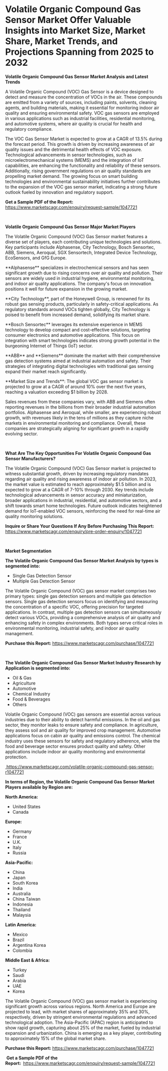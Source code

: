 <p><h1>Volatile Organic Compound Gas Sensor Market Offer Valuable Insights into Market Size, Market Share, Market Trends, and Projections Spanning from 2025 to 2032</h1></p><p><strong>Volatile Organic Compound Gas Sensor Market Analysis and Latest Trends</strong></p>
<p><p>A Volatile Organic Compound (VOC) Gas Sensor is a device designed to detect and measure the concentration of VOCs in the air. These compounds are emitted from a variety of sources, including paints, solvents, cleaning agents, and building materials, making it essential for monitoring indoor air quality and ensuring environmental safety. VOC gas sensors are employed in various applications such as industrial facilities, residential monitoring, and automotive systems, where air quality is crucial for health and regulatory compliance.</p><p>The VOC Gas Sensor Market is expected to grow at a CAGR of 13.5% during the forecast period. This growth is driven by increasing awareness of air quality issues and the detrimental health effects of VOC exposure. Technological advancements in sensor technologies, such as microelectromechanical systems (MEMS) and the integration of IoT capabilities, are enhancing the functionality and reliability of these sensors. Additionally, rising government regulations on air quality standards are propelling market demand. The growing focus on smart building technologies and environmental sustainability initiatives further contributes to the expansion of the VOC gas sensor market, indicating a strong future outlook fueled by innovation and regulatory support.</p></p>
<p><strong>Get a Sample PDF of the Report:&nbsp;</strong> <a href="https://www.marketscagr.com/enquiry/request-sample/1047721?utm_campaign=3012&utm_medium=2&utm_source=Github&utm_content=ia&utm_term=15042025&utm_id=volatile-organic-compound-gas-sensor">https://www.marketscagr.com/enquiry/request-sample/1047721</a></p>
<p>&nbsp;</p>
<p><strong>Volatile Organic Compound Gas Sensor Major Market Players</strong></p>
<p><p>The Volatile Organic Compound (VOC) Gas Sensor market features a diverse set of players, each contributing unique technologies and solutions. Key participants include Alphasense, City Technology, Bosch Sensortec, ABB, Siemens, Aeroqual, SGX Sensortech, Integrated Device Technology, EcoSensors, and GfG Europe.</p><p>**Alphasense** specializes in electrochemical sensors and has seen significant growth due to rising concerns over air quality and pollution. Their sensors are widely used in industrial hygiene, environmental monitoring, and indoor air quality applications. The company's focus on innovation positions it well for future expansion in the growing market.</p><p>**City Technology**, part of the Honeywell Group, is renowned for its robust gas sensing products, particularly in safety-critical applications. As regulatory standards around VOCs tighten globally, City Technology is poised to benefit from increased demand, solidifying its market share.</p><p>**Bosch Sensortec** leverages its extensive experience in MEMS technology to develop compact and cost-effective solutions, targeting consumer electronics and automotive applications. This focus on integration with smart technologies indicates strong growth potential in the burgeoning Internet of Things (IoT) sector.</p><p>**ABB** and **Siemens** dominate the market with their comprehensive gas detection systems aimed at industrial automation and safety. Their strategies of integrating digital technologies with traditional gas sensing expand their market reach significantly.</p><p>**Market Size and Trends**: The global VOC gas sensor market is projected to grow at a CAGR of around 10% over the next five years, reaching a valuation exceeding $1 billion by 2028. </p><p>Sales revenues from these companies vary, with ABB and Siemens often reporting revenues in the billions from their broader industrial automation portfolios. Alphasense and Aeroqual, while smaller, are experiencing robust growth, with revenues likely in the tens of millions as they capture niche markets in environmental monitoring and compliance. Overall, these companies are strategically aligning for significant growth in a rapidly evolving sector.</p></p>
<p>&nbsp;</p>
<p><strong>What Are The Key Opportunities For Volatile Organic Compound Gas Sensor Manufacturers?</strong></p>
<p><p>The Volatile Organic Compound (VOC) Gas Sensor market is projected to witness substantial growth, driven by increasing regulatory mandates regarding air quality and rising awareness of indoor air pollution. In 2023, the market value is estimated to reach approximately $1.5 billion and is expected to grow at a CAGR of 7-10% through 2030. Key trends include technological advancements in sensor accuracy and miniaturization, broader applications in industrial, residential, and automotive sectors, and a shift towards smart home technologies. Future outlook indicates heightened demand for IoT-enabled VOC sensors, reinforcing the need for real-time air quality monitoring solutions.</p></p>
<p><strong>Inquire or Share Your Questions If Any Before Purchasing This Report:</strong> <a href="https://www.marketscagr.com/enquiry/pre-order-enquiry/1047721?utm_campaign=3012&utm_medium=2&utm_source=Github&utm_content=ia&utm_term=15042025&utm_id=volatile-organic-compound-gas-sensor">https://www.marketscagr.com/enquiry/pre-order-enquiry/1047721</a></p>
<p>&nbsp;</p>
<p><strong>Market Segmentation</strong></p>
<p><strong>The Volatile Organic Compound Gas Sensor Market Analysis by types is segmented into:</strong></p>
<p><ul><li>Single Gas Detection Sensor</li><li>Multiple Gas Detection Sensor</li></ul></p>
<p><p>The Volatile Organic Compound (VOC) gas sensor market comprises two primary types: single gas detection sensors and multiple gas detection sensors. Single gas detection sensors focus on identifying and measuring the concentration of a specific VOC, offering precision for targeted applications. In contrast, multiple gas detection sensors can simultaneously detect various VOCs, providing a comprehensive analysis of air quality and enhancing safety in complex environments. Both types serve critical roles in environmental monitoring, industrial safety, and indoor air quality management.</p></p>
<p><strong>Purchase this Report:&nbsp;</strong><a href="https://www.marketscagr.com/purchase/1047721?utm_campaign=3012&utm_medium=2&utm_source=Github&utm_content=ia&utm_term=15042025&utm_id=volatile-organic-compound-gas-sensor">https://www.marketscagr.com/purchase/1047721</a></p>
<p>&nbsp;</p>
<p><strong>The Volatile Organic Compound Gas Sensor Market Industry Research by Application is segmented into:</strong></p>
<p><ul><li>Oil & Gas</li><li>Agriculture</li><li>Automotive</li><li>Chemical Industry</li><li>Food & Beverages</li><li>Others</li></ul></p>
<p><p>Volatile Organic Compound (VOC) gas sensors are essential across various industries due to their ability to detect harmful emissions. In the oil and gas sector, they monitor leaks to ensure safety and compliance. In agriculture, they assess soil and air quality for improved crop management. Automotive applications focus on cabin air quality and emissions control. The chemical industry uses these sensors for safety and regulatory adherence, while the food and beverage sector ensures product quality and safety. Other applications include indoor air quality monitoring and environmental protection.</p></p>
<p><a href="https://www.marketscagr.com/volatile-organic-compound-gas-sensor-r1047721?utm_campaign=3012&utm_medium=2&utm_source=Github&utm_content=ia&utm_term=15042025&utm_id=volatile-organic-compound-gas-sensor">&nbsp;https://www.marketscagr.com/volatile-organic-compound-gas-sensor-r1047721</a></p>
<p><strong>In terms of Region, the Volatile Organic Compound Gas Sensor Market Players available by Region are:</strong></p>
<p>
    <p> <strong> North America: </strong>
        <ul>
            <li>United States</li>
            <li>Canada</li>
        </ul>
        </p> 
    <p> <strong> Europe: </strong>
        <ul>
            <li>Germany</li>
            <li>France</li>
            <li>U.K.</li>
            <li>Italy</li>
            <li>Russia</li>
        </ul>
        </p> 
    <p> <strong> Asia-Pacific: </strong>
        <ul>
            <li>China</li>
            <li>Japan</li>
            <li>South Korea</li>
            <li>India</li>
            <li>Australia</li>
            <li>China Taiwan</li>
            <li>Indonesia</li>
            <li>Thailand</li>
            <li>Malaysia</li>
        </ul>
        </p> 
    <p> <strong> Latin America: </strong>
        <ul>
            <li>Mexico</li>
            <li>Brazil</li>
            <li>Argentina Korea</li>
            <li>Colombia</li>
        </ul>
        </p> 
    <p> <strong> Middle East & Africa: </strong>
        <ul>
            <li>Turkey</li>
            <li>Saudi</li>
            <li>Arabia</li>
            <li>UAE</li>
            <li>Korea</li>
        </ul>
    </p>
    </p>
<p><p>The Volatile Organic Compound (VOC) gas sensor market is experiencing significant growth across various regions. North America and Europe are projected to lead, with market shares of approximately 35% and 30%, respectively, driven by stringent environmental regulations and advanced technological adoption. The Asia-Pacific (APAC) region is anticipated to show rapid growth, capturing about 25% of the market, fueled by industrial expansion and urbanization. China is emerging as a key player, contributing to approximately 15% of the global market share.</p></p>
<p><strong>Purchase this Report: </strong><a href="https://www.marketscagr.com/purchase/1047721?utm_campaign=3012&utm_medium=2&utm_source=Github&utm_content=ia&utm_term=15042025&utm_id=volatile-organic-compound-gas-sensor">https://www.marketscagr.com/purchase/1047721</a></p>
<p>&nbsp;<strong>Get a Sample PDF of the Report:&nbsp;&nbsp;</strong><a href="https://www.marketscagr.com/enquiry/request-sample/1047721?utm_campaign=3012&utm_medium=2&utm_source=Github&utm_content=ia&utm_term=15042025&utm_id=volatile-organic-compound-gas-sensor">https://www.marketscagr.com/enquiry/request-sample/1047721</a></p>
<p><strong></strong></p>
<p><p></p><p></p><p></p></p>